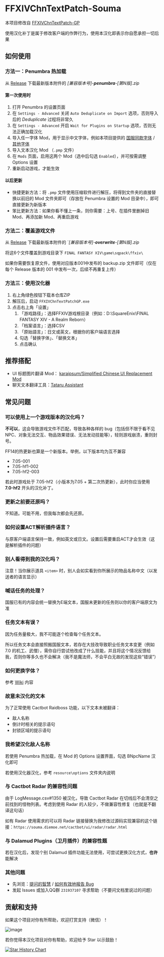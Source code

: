 # FFXIVChnTextPatch-Souma

本项目修改自 [FFXIVChnTextPatch-GP](https://github.com/GpointChen/FFXIVChnTextPatch-GP)

使用汉化补丁是属于修改客户端的作弊行为，使用本汉化即表示你自愿承担一切后果

## 如何使用

### 方法一：Penumbra 热加载

从 [Release](https://github.com/Souma-Sumire/FFXIVChnTextPatch-Souma/releases/) 下载最新版本附件的 *\[兼容版本号\]-**penumbra**-\[第N版\]\.zip*

#### 第一次使用时

1. 打开 Penumbra 的设置页面
1. 在 `Settings - Advanced` 关闭 `Auto Deduplicate on Import` 选项，否则导入后的 *Deduplicate* 过程将非常久
1. 在 `Settings - Advanced` 开启 `Wait for Plugins on Startup` 选项，否则无法正确加载汉化
1. 导入任一字体 Mod，用于显示中文字体，例如本项目提供的 [国服同款字体](https://github.com/Souma-Sumire/FFXIVChnTextPatch-Souma/releases/download/v2.1.6/ChnAXIS.pmp) / [其他字体](https://github.com/Souma-Sumire/FFXIVChnTextPatch-Souma/wiki/%E8%87%AA%E5%88%B6%E6%B8%B8%E6%88%8F%E5%AD%97%E4%BD%93)
1. 导入文本汉化 Mod （`.pmp` 文件）
1. 在 `Mods` 页面，启用这两个 Mod（选中后勾选 `Enabled`），并可按需调整 Options 设置
1. 重新启动游戏，才能生效

#### 以后更新

- 快捷更新方法：将 `.pmp` 文件使用压缩软件进行解压，将得到文件夹的直接替换以前旧的 Mod 文件夹即可（存放在 Penumbra 设置的 Mod 目录中），即可直接更新为新版本
- 笨比更新方法：如果你看不懂上一条，则你需要：上号、在插件里删掉旧 Mod、再添加新 Mod、再重启游戏

### 方法二：覆盖游戏文件

从 [Release](https://github.com/Souma-Sumire/FFXIVChnTextPatch-Souma/releases/) 下载最新版本附件的 `*\[兼容版本号\]-**overwrite**-\[第N版\]\.zip*

将这6个文件覆盖到游戏目录下 `FINAL FANTASY XIV\game\sqpack\ffxiv\`

如果你需要恢复原文件，使用对应版本001中发布的 backup.zip 文件即可（仅在每个 Release 版本的 001 中发布一次，后续不再重复上传）

### 方法三：使用汉化器

1. 右上角绿色按钮下载本仓库ZIP
1. 解压后，启动 `FFXIVChnTextPatchGP.exe`
1. 点击右上角「设置」
    1. 「游戏路径」：选择FFXIV游戏根目录（例如：D:\SquareEnix\FINAL FANTASY XIV - A Realm Reborn）
    1. 「档案语言」：选择CSV
    1. 「原始語言」：日文或英文，根据你的客户端语言选择
    1. 勾选「替换字体」、「替换文本」
    1. 点击确认

## 推荐搭配

- UI 标题图片翻译 Mod： [karaipsum/Simplified Chinese UI Replacement Mod](https://www.nexusmods.com/finalfantasy14/mods/2048)
- 聊天文本翻译工具：[Tataru Assistant](https://home.gamer.com.tw/artwork.php?sn=5323128)

## 常见问题

### 可以使用上一个游戏版本的汉化吗？

**不可以**，这会导致游戏文件不匹配，导致各种各样的 bug（包括但不限于看不见NPC、对象无法交互、物品效果错误、无法发动技能等），轻则游戏崩溃，重则封号。

FF14的热更新也算是一个新版本。举例，以下版本均为互不兼容

- 7.05-001
- 7.05-hf1-002
- 7.05-hf2-003

若此时游戏处于 7.05-hf2（小版本为7.05 + 第二次热更新），此时你应当使用 **7.0-hf2** 开头的汉化补丁。

### 更新之前要还原吗？

不知道。可能不用，但我每次都会先还原。

### 如何设置ACT解析插件语言？

与原客户端语言保持一致，例如英文或日文。设置后需要重启ACT才会生效（这是解析插件的问题）

### 别人看得到我的汉化吗？

注意！当你展示道具 `<item>` 时，别人会如实看到你所展示的物品名称中文（以发送者的语言显示）

### 喊话任务的处理？

国服已有的内容会统一替换为E端文本，国服未更新的任务则以你的客户端原文为准

### 任务文本有误？

因为任务量极大，我不可能逐个检查每个任务文本。

所以任务文本会直接照搬国服文本，若存在大技改导致职业任务文本变更（例如 7.0 的机工、武僧），需你自行尝试他改成了什么技能，并且将这个情况反馈给我，否则你等多久也不会解决（我不是魔法师，不会平白无故的发现这些“错误”）

### 如何更换字体？

参考 [Wiki](https://github.com/Souma-Sumire/FFXIVChnTextPatch-Souma/wiki/%E8%87%AA%E5%88%B6%E6%B8%B8%E6%88%8F%E5%AD%97%E4%BD%93) 内容

### 故意未汉化的文本

为了正常使用 Cactbot Raidboss 功能，以下文本未被翻译：

- 敌人名称
- 倒计时相关的提示语句
- 封锁区域的提示语句

### 我希望汉化敌人名称

若使用 Penumbra 热加载，在 Mod 的 Options 设置界面，勾选 BNpcName 汉化即可

若使用汉化器汉化，参考 `resource\options` 文件夹内说明

### 与 Cactbot Radar 的兼容性问题

由于 LogMessage.csv#1350 被汉化，导致 Cactbot Radar 在切线后不会清空之前找到的怪物列表。考虑到使用 Radar 的人较少，不做兼容性修复（也就是不翻译这句话）

如有 Radar 使用需求的可以将 Radar 链接替换为我修改过源码实现兼容的这个链接：`https://souma.diemoe.net/cactbot/ui/radar/radar.html`

### 与 Dalamud Plugins（卫月插件）的兼容性题

若在汉化后，发现个别 Dalamud 插件功能无法使用，可尝试更换汉化方式，**也许**能解决

### 其他问题

- 先浏览：[提问的智慧](https://github.com/ryanhanwu/How-To-Ask-Questions-The-Smart-Way/blob/main/README-zh_CN.md) / [如何有效地报告 Bug](https://www.chiark.greenend.org.uk/~sgtatham/bugs-cn.html)
- 发起 Issues 或加入QQ群 `231937107` 寻求帮助（不要问文档里说过的问题）

## 贡献和支持

如果这个项目对你有所帮助，欢迎打赏支持（微信）！

![image](https://github.com/Souma-Sumire/FFXIVChnTextPatch-Souma/assets/33572696/1fec3974-0b6d-43df-9afc-2d760c33f9b5)

若你觉得本汉化项目对你有帮助，欢迎给予 Star 以示鼓励！

[![Star History Chart](https://api.star-history.com/svg?repos=Souma-Sumire/FFXIVChnTextPatch-Souma&type=Timeline)](https://star-history.com/#Souma-Sumire/FFXIVChnTextPatch-Souma&Timeline)
